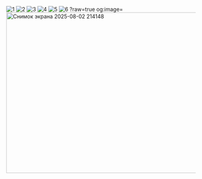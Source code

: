 ![1](https://github.com/user-attachments/assets/ca269b65-ce21-49e1-909a-4b87ae041ad1)
![2](https://github.com/user-attachments/assets/68ad2d5b-36b5-4a70-ac81-bf6a1be9e24d)
![3](https://github.com/user-attachments/assets/86879fea-b8ed-4abe-b9c0-dfa80af35aac)
![4](https://github.com/user-attachments/assets/87e448f2-3e73-4c2b-b3a7-1e49c1ef6b24)
![5](https://github.com/user-attachments/assets/02403dbd-8777-49e2-b0c1-e7e5b0823169)
![6](https://github.com/user-attachments/assets/5214ce43-f6d3-4911-acdd-db860637e871)
?raw=true
og:image=<img width="600" height="428" alt="Снимок экрана 2025-08-02 214148" src="https://github.com/user-attachments/assets/3a4be184-5b64-4e96-b0e6-7faf63595556" />
